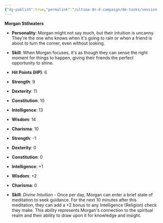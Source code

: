 ```yaml
---
{"dg-publish":true,"permalink":"/ultima-dn-d-campaign/dm-tasks/session-zero-folder/npc-s/morgan/"}
---
```



**Morgan Stillwaters**

- **Personality**: Morgan might not say much, but their intuition is uncanny. They're the one who knows when it's going to rain or when a friend is about to turn the corner, even without looking.
- **Skill**: When Morgan focuses, it's as though they can sense the right moment for things to happen, giving their friends the perfect opportunity to shine.

- **Hit Points (HP)**: 6
- **Strength**: 9
- **Dexterity**: 11
- **Constitution**: 10
- **Intelligence**: 13
- **Wisdom**: 14
- **Charisma**: 10

- **Strength**: -1
- **Dexterity**: 0
- **Constitution**: 0
- **Intelligence**: +1
- **Wisdom**: +2
- **Charisma**: 0

- **Skill**: _Divine Intuition_ - Once per day, Morgan can enter a brief state of meditation to seek guidance. For the next 10 minutes after this meditation, they can add a +2 bonus to any Intelligence (Religion) check they make. This ability represents Morgan's connection to the spiritual realm and their ability to draw upon it for knowledge and insight.